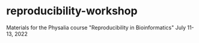 # reproducibility-workshop
Materials for the Physalia course "Reproducibility in Bioinformatics" July 11-13, 2022
